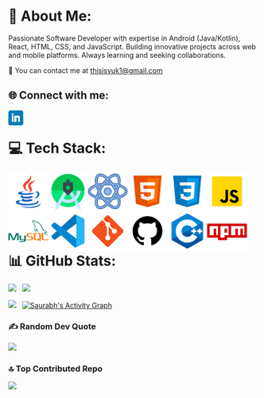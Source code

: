 # 💫 About Me:

Passionate Software Developer with expertise in Android (Java/Kotlin), React, HTML, CSS, and JavaScript. Building innovative projects across web and mobile platforms.  Always learning and seeking collaborations.

👯 You can contact me at [thisisvuk1@gmail.com][email]

## 🌐 Connect with me:

[<img align="left" alt="thisisvuk | LinkedIn" width="30px" src="https://github.com/thisisvuk/thisisvuk/blob/main/Assets/linkedin.png?raw=true" />][linkedin]

<br/>

# 💻 Tech Stack:

<img align="left" alt="Java" width="80px" src="https://github.com/thisisvuk/thisisvuk/blob/main/Assets/java.png?raw=true" />
<img align="left" alt="Android" width="80px" src="https://github.com/thisisvuk/thisisvuk/blob/main/Assets/android.png?raw=true" />
<img align="left" alt="React" width="80px" src="https://github.com/thisisvuk/thisisvuk/blob/main/Assets/react.png?raw=true" />
<img align="left" alt="HTML5" width="80px" src="https://github.com/thisisvuk/thisisvuk/blob/main/Assets/html5.png?raw=true" />
<img align="left" alt="CSS3" width="80px" src="https://github.com/thisisvuk/thisisvuk/blob/main/Assets/css3.png?raw=true" />
<img align="left" alt="JavaScript" width="80px" src="https://github.com/thisisvuk/thisisvuk/blob/main/Assets/javascript.png?raw=true" />
<img align="left" alt="MySQL" width="80px" src="https://github.com/thisisvuk/thisisvuk/blob/main/Assets/mysql.png?raw=true" />
<img align="left" alt="Visual Studio Code" width="80px" src="https://github.com/thisisvuk/thisisvuk/blob/main/Assets/vscode.png?raw=true" />
<img align="left" alt="Git" width="80px" src="https://github.com/thisisvuk/thisisvuk/blob/main/Assets/git.png?raw=true" />
<img align="left" alt="GitHub" width="80px" src="https://github.com/thisisvuk/thisisvuk/blob/main/Assets/github.png?raw=true" />
<img align="left" alt="C++" width="80px" src="https://github.com/thisisvuk/thisisvuk/blob/main/Assets/c++.png?raw=true" />
<img align="left" alt="NPM" width="80px" src="https://github.com/thisisvuk/thisisvuk/blob/main/Assets/npm.png?raw=true" />
<br/> <br/> <br/> <br/> <br/> <br/> <br/>

# 📊 GitHub Stats:
<a href="https://github.com/thisisvuk"><img height="160px" src="https://github-readme-stats.vercel.app/api?username=thisisvuk&&show_icons=true&count_private=true&theme=github_dark"></a> &nbsp; <a href="https://github.com/thisisvuk"><img height="160px" src="https://github-readme-streak-stats.herokuapp.com/?user=thisisvuk&theme=algolia"/></a>

<a href="https://github.com/thisisvuk"><img height="163px" src="https://github-readme-stats.vercel.app/api/top-langs/?username=thisisvuk&layout=compact&theme=algolia"/></a> &nbsp; <a href="https://github.com/thisisvuk"><img height="163px" alt="Saurabh's Activity Graph" src="https://activity-graph.herokuapp.com/graph?username=thisisvuk&custom_title=Saurabh's%20Contribution%20Graph%20(Last%2030%20Days)&theme=react-dark" /></a>

[linkedin]: https://www.linkedin.com/in/thisisvuk/
[email]: mailto:thisisvuk1@gmail.com

### ✍️ Random Dev Quote
![](https://quotes-github-readme.vercel.app/api?type=horizontal&theme=light)

### 🔝 Top Contributed Repo
![](https://github-contributor-stats.vercel.app/api?username=thisisvuk&limit=5&theme=dark&combine_all_yearly_contributions=true)

